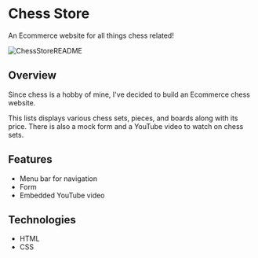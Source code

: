 # Chess Store
An Ecommerce website for all things chess related!

![ChessStoreREADME](https://github.com/user-attachments/assets/04442a3f-970f-4f14-a2e6-b6b0dcfe7c74)

## Overview
Since chess is a hobby of mine, I've decided to build an Ecommerce chess website.

This lists displays various chess sets, pieces, and boards along with its price. There is also a mock form and a YouTube video to watch on chess sets.

## Features
* Menu bar for navigation
* Form
* Embedded YouTube video

## Technologies
* HTML
* CSS

